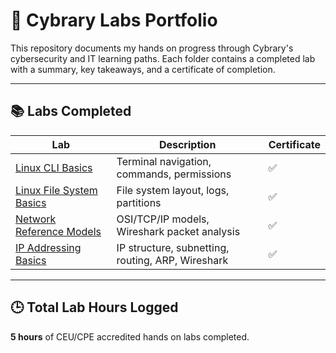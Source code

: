 # 🚀 Cybrary Labs Portfolio

This repository documents my hands on progress through Cybrary's cybersecurity and IT learning paths. Each folder contains a completed lab with a summary, key takeaways, and a certificate of completion.

---

## 📚 Labs Completed

| Lab | Description | Certificate |
|-----|-------------|-------------|
| [Linux CLI Basics](./linux-cli-basics) | Terminal navigation, commands, permissions | ✅ |
| [Linux File System Basics](./linux-file-system-basics) | File system layout, logs, partitions | ✅ |
| [Network Reference Models](./network-reference-models) | OSI/TCP/IP models, Wireshark packet analysis | ✅ |
| [IP Addressing Basics](./ip-addressing-basics) | IP structure, subnetting, routing, ARP, Wireshark | ✅ |

---

## 🕒 Total Lab Hours Logged

**5 hours** of CEU/CPE accredited hands on labs completed.

